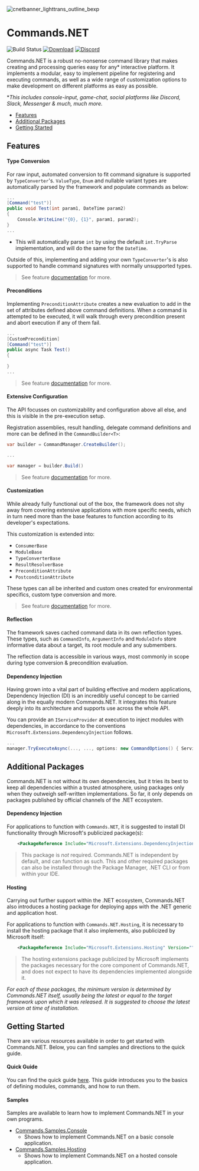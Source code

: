 ![cnetbanner_lighttrans_outline_bexp](https://github.com/csmir/Commands.NET/assets/68127614/af1b5bc4-98b6-48b1-9aaa-4063768816dc)

# Commands.NET

![Build Status](https://img.shields.io/github/actions/workflow/status/csmir/CSF.NET/dotnet.yml?branch=master&style=flat)
[![Download](https://img.shields.io/static/v1?style=flat&message=download%20on%20nuget&color=004880&logo=NuGet&logoColor=FFFFFF&label=)](https://nuget.org/packages/Commands.NET)
[![Discord](https://img.shields.io/discord/1092510256384450652?style=flat)](https://discord.gg/T7hCvShAx5)

Commands.NET is a robust no-nonsense command library that makes creating and processing queries easy for any* interactive platform.
It implements a modular, easy to implement pipeline for registering and executing commands, as well as a wide range of customization options to make development on different platforms as easy as possible.

**This includes console-input, game-chat, social platforms like Discord, Slack, Messenger & much, much more.*

- [Features](#features)
- [Additional Packages](#additional-packages)
- [Getting Started](#getting-started)

## Features

#### Type Conversion

For raw input, automated conversion to fit command signature is supported by `TypeConverter`'s. 
`ValueType`, `Enum` and nullable variant types are automatically parsed by the framework and populate commands as below:

```cs
...
[Command("test")]
public void Test(int param1, DateTime param2)
{
    Console.WriteLine("{0}, {1}", param1, param2);
}
...
```
- This will automatically parse `int` by using the default `int.TryParse` implementation, and will do the same for the `DateTime`.

Outside of this, implementing and adding your own `TypeConverter`'s is also supported to handle command signatures with normally unsupported types.

> See feature [documentation](https://github.com/csmir/Commands.NET/wiki/Type-Conversion) for more.

#### Preconditions

Implementing `PreconditionAttribute` creates a new evaluation to add in the set of attributes defined above command definitions. 
When a command is attempted to be executed, it will walk through every precondition present and abort execution if any of them fail.

```cs
...
[CustomPrecondition]
[Command("test")]
public async Task Test()
{
    
}
...
```

> See feature [documentation](https://github.com/csmir/Commands.NET/wiki/Preconditions) for more.

#### Extensive Configuration

The API focusses on customizability and configuration above all else, and this is visible in the pre-execution setup.

Registration assemblies, result handling, delegate command definitions and more can be defined in the `CommandBuilder<T>`:

```cs
var builder = CommandManager.CreateBuilder();

...

var manager = builder.Build()
```

> See feature [documentation](https://github.com/csmir/Commands.NET/wiki/Configuration) for more.

#### Customization

While already fully functional out of the box, the framework does not shy away from covering extensive applications with more specific needs, which in turn need more than the base features to function according to its developer's expectations. 

This customization is extended into:

- `ConsumerBase`
- `ModuleBase`
- `TypeConverterBase`
- `ResultResolverBase`
- `PreconditionAttribute`
- `PostconditionAttribute` 

These types can all be inherited and custom ones created for environmental specifics, custom type conversion and more.

> See feature [documentation](https://github.com/csmir/Commands.NET/wiki/Customization) for more.

#### Reflection

The framework saves cached command data in its own reflection types. 
These types, such as `CommandInfo`, `ArgumentInfo` and `ModuleInfo` store informative data about a target, its root module and any submembers.

The reflection data is accessible in various ways, most commonly in scope during type conversion & precondition evaluation.

#### Dependency Injection

Having grown into a vital part of building effective and modern applications, 
Dependency Injection (DI) is an incredibly useful concept to be carried along in the equally modern Commands.NET. 
It integrates this feature deeply into its architecture and supports use across the whole API. 

You can provide an `IServiceProvider` at execution to inject modules with dependencies, in accordance to the conventions `Microsoft.Extensions.DependencyInjection` follows. 

```cs
...
manager.TryExecuteAsync(..., ..., options: new CommandOptions() { Services = ... });
```

## Additional Packages

Commands.NET is not without its own dependencies, but it tries its best to keep all dependencies within a trusted atmosphere, 
using packages only when they outweigh self-written implementations. 
So far, it only depends on packages published by official channels of the .NET ecosystem.

#### Dependency Injection

For applications to function with `Commands.NET`, it is suggested to install DI functionality through Microsoft's publicized package(s):

```xml
    <PackageReference Include="Microsoft.Extensions.DependencyInjection" Version="" />
```

> This package is *not* required. Commands.NET is independent by default, and can function as such.
> This and other required packages can also be installed through the Package Manager, .NET CLI or from within your IDE.

#### Hosting

Carrying out further support within the .NET ecosystem, Commands.NET also introduces a hosting package for deploying apps with the .NET generic and application host. 

For applications to function with `Commands.NET.Hosting`, it is necessary to install the hosting package that it also implements, also publicized by Microsoft itself:

```xml
    <PackageReference Include="Microsoft.Extensions.Hosting" Version="" />
```

> The hosting extensions package publicized by Microsoft implements the packages necessary for the core component of Commands.NET, and does not expect to have its dependencies implemented alongside it.

*For each of these packages, the minimum version is determined by Commands.NET itself, usually being the latest or equal to the target framework upon which it was released. It is suggested to choose the latest version at time of installation.*

## Getting Started

There are various resources available in order to get started with Commands.NET. Below, you can find samples and directions to the quick guide.

#### Quick Guide

You can find the quick guide [here](https://github.com/csmir/Commands.NET/wiki/Quick-Guide). 
This guide introduces you to the basics of defining modules, commands, and how to run them.

#### Samples

Samples are available to learn how to implement Commands.NET in your own programs.

- [Commands.Samples.Console](https://github.com/csmir/Commands.NET/tree/master/src/Commands.Samples/Commands.Samples.Console)
  - Shows how to implement Commands.NET on a basic console application.
- [Commands.Samples.Hosting](https://github.com/csmir/Commands.NET/tree/master/src/Commands.Samples/Commands.Samples.Console)
  - Shows how to implement Commands.NET on a hosted console application.
